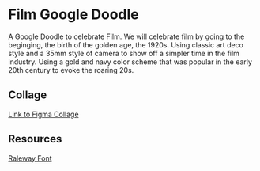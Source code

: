 # Film Google Doodle
A Google Doodle to celebrate Film. We will celebrate film by going to the beginging, the birth of the golden age, the 1920s. Using classic art deco style and a 35mm style of camera to show off a simpler time in the film industry. Using a gold and navy color scheme that was popular in the early 20th century to evoke the roaring 20s.


## Collage
[Link to Figma Collage](https://www.figma.com/file/Wp9GkAO1VVSmZ1tpMEbaL5/Google-Doodle?node-id=0%3A1)

## Resources
[Raleway Font](https://fonts.google.com/specimen/Raleway)